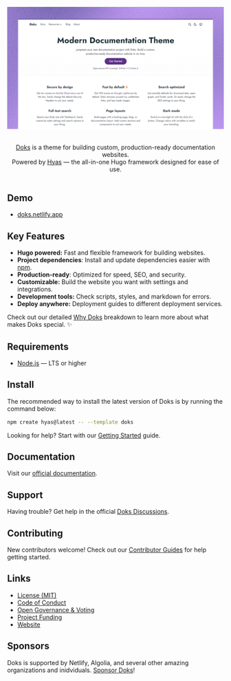 ![Modern documentation theme](.github/assets/banner.png)

<p align="center">
  <br/>
  <a href="https://getdoks.org/">Doks</a> is a theme for building custom, production-ready documentation websites.
  <br/>
  Powered by <a href="https://gethyas.com/">Hyas</a> &mdash; the all-in-one Hugo framework designed for ease of use.
  <br/><br/>
</p>

## Demo

- [doks.netlify.app](https://doks.netlify.app/)

## Key Features

- **Hugo powered:** Fast and flexible framework for building websites.
- **Project dependencies**: Install and update dependencies easier with [npm](https://www.npmjs.com/).
- **Production-ready**: Optimized for speed, SEO, and security.
- **Customizable:** Build the website you want with settings and integrations.
- **Development tools:** Check scripts, styles, and markdown for errors.
- **Deploy anywhere:** Deployment guides to different deployment services.

Check out our detailed [Why Doks](https://getdoks.org/concepts/why-doks/) breakdown to learn more about what makes Doks special. ✨

## Requirements

- [Node.js](https://nodejs.org/) — LTS or higher

## Install

The recommended way to install the latest version of Doks is by running the command below:

```bash
npm create hyas@latest -- --template doks
```

Looking for help? Start with our [Getting Started](https://getdoks.org/docs/start-here/getting-started/) guide.

## Documentation

Visit our [official documentation](https://getdoks.org/).

## Support

Having trouble? Get help in the official [Doks Discussions](https://github.com/h-enk/doks/discussions).

## Contributing

New contributors welcome! Check out our [Contributor Guides](https://getdoks.org/contribute/) for help getting started.

## Links

- [License (MIT)](LICENSE)
- [Code of Conduct](CODE_OF_CONDUCT.md)
- [Open Governance & Voting](GOVERNANCE.md)
- [Project Funding](FUNDING.md)
- [Website](https://getdoks.org/)

## Sponsors

Doks is supported by Netlify, Algolia, and several other amazing organizations and inidviduals. [Sponsor Doks](.github/FUNDING.md)!
